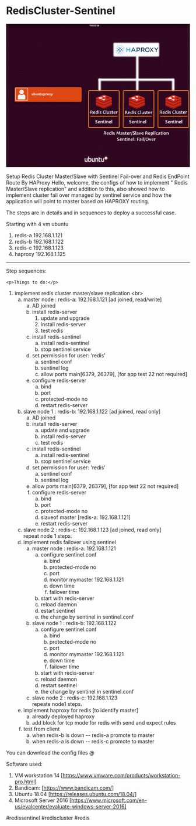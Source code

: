 # RedisCluster-Sentinel

<img src="haPRoxyAndRedisCluste2 copy.png" />

Setup Redis Cluster Master/Slave with Sentinel Fail-over and Redis EndPoint Route By HAProxy
Hello, welcome, the configs of how to implement " Redis Master/Slave replication" and addition to this, also showed how to implement cluster fail over managed by sentinel service and how the application will point to master based on HAPROXY routing.  

The steps are in details and in sequences to deploy a successful case.  

Starting with 4 vm ubuntu 
 1. redis-a 192.168.1.121
 2. redis-b 192.168.1.122
 3. redis-c 192.168.1.123
 4. haproxy 192.168.1.125
 ---------------------------------------------------
 Step sequences:

    <p>Things to do:</p>
<ol>
<li>implement redis cluster master/slave replication &lt;br&gt;
<ol style="list-style-type: lower-alpha;">
<li>master node : redis-a: 192.168.1.121 [ad joined, read/write]<br />
<ol style="list-style-type: lower-alpha;">
<li>AD joined</li>
<li>install redis-server
<ol>
<li>update and upgrade</li>
<li>install redis-server</li>
<li>test redis</li>
</ol>
</li>
<li>install redis-sentinel
<ol style="list-style-type: lower-alpha;">
<li>install redis-sentinel</li>
<li>stop sentinel service</li>
</ol>
</li>
<li>set permission for user: 'redis'
<ol style="list-style-type: lower-alpha;">
<li>sentinel conf</li>
<li>sentinel log</li>
<li>allow ports main[6379, 26379], [for app test 22 not required]</li>
</ol>
</li>
<li>configure redis-server
<ol style="list-style-type: lower-alpha;">
<li>bind</li>
<li>port</li>
<li>protected-mode no</li>
<li>restart redis-server</li>
</ol>
</li>
</ol>
</li>
<li>slave node 1 : redis-b: 192.168.1.122 [ad joined, read only]
<ol style="list-style-type: lower-alpha;">
<li>AD joined</li>
<li>install redis-server
<ol style="list-style-type: lower-alpha;">
<li>update and upgrade</li>
<li>install redis-server</li>
<li>test redis</li>
</ol>
</li>
<li>install redis-sentinel
<ol style="list-style-type: lower-alpha;">
<li>install redis-sentinel</li>
<li>stop sentinel service</li>
</ol>
</li>
<li>set permission for user: 'redis'
<ol style="list-style-type: lower-alpha;">
<li>sentinel conf</li>
<li>sentinel log</li>
</ol>
</li>
<li>allow ports main[6379, 26379], [for app test 22 not required]</li>
<li>configure redis-server
<ol style="list-style-type: lower-alpha;">
<li>bind</li>
<li>port</li>
<li>protected-mode no</li>
<li>slaveof master [redis-a: 192.168.1.121]</li>
<li>restart redis-server</li>
</ol>
</li>
</ol>
</li>
<li>slave node 2 : redis-c: 192.168.1.123 [ad joined, read only]<br /> repeat node 1 steps.</li>
<li>implement redis failover using sentinel
<ol style="list-style-type: lower-alpha;">
<li>master node : redis-a: 192.168.1.121
<ol style="list-style-type: lower-alpha;">
<li>configure sentinel.conf
<ol style="list-style-type: lower-alpha;">
<li>bind</li>
<li>protected-mode no</li>
<li>port</li>
<li>monitor mymaster 192.168.1.121</li>
<li>down time</li>
<li>failover time</li>
</ol>
</li>
<li>start with redis-server</li>
<li>reload daemon</li>
<li>estart sentinel</li>
<li>the change by sentinel in sentinel.conf</li>
</ol>
</li>
<li>slave node 1 : redis-b: 192.168.1.122
<ol style="list-style-type: lower-alpha;">
<li>configure sentinel.conf
<ol style="list-style-type: lower-alpha;">
<li>bind</li>
<li>protected-mode no</li>
<li>port</li>
<li>monitor mymaster 192.168.1.121</li>
<li>down time</li>
<li>failover time</li>
</ol>
</li>
<li>start with redis-server</li>
<li>reload daemon</li>
<li>restart sentinel</li>
<li>the change by sentinel in sentinel.conf</li>
</ol>
</li>
<li>slave node 2 : redis-c: 192.168.1.123<br /> repeate node1 steps.</li>
</ol>
</li>
<li>implement haproxy for redis [to identify master]
<ol style="list-style-type: lower-alpha;">
<li>already deployed haproxy</li>
<li>add block for tcp mode for redis with send and expect rules</li>
</ol>
</li>
<li>test from client
<ol style="list-style-type: lower-alpha;">
<li>when redis-b is down -- redis-a promote to master</li>
<li>when redis-a is down -- redis-c promote to master</li>
</ol>
</li>
</ol>
</li>
</ol>

 
You can download the config files @

Software used:
1. VM workstation 14 [https://www.vmware.com/products/workstation-pro.html]
2. Bandicam: [https://www.bandicam.com/]
3. Ubuntu 18.04 [https://releases.ubuntu.com/18.04/]
4. Microsoft Server 2016 [https://www.microsoft.com/en-us/evalcenter/evaluate-windows-server-2016]




#redissentinel
#rediscluster
#redis
